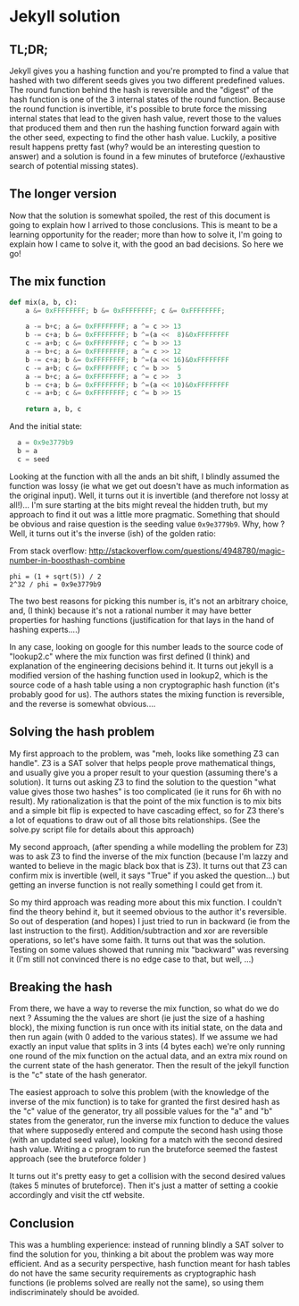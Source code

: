 # Jekyll solution

## TL;DR;
Jekyll gives you a hashing function and you're prompted to find a value that hashed with two different seeds gives you two different predefined values.
The round function behind the hash is reversible and the "digest" of the hash function is one of the 3 internal states of the round function.
Because the round function is invertible, it's possible to brute force the missing internal states that lead to the given hash value, revert those to the values that produced them and then run the hashing function forward again with the other seed, expecting to find the other hash value. 
Luckily, a positive result happens pretty fast (why? would be an interesting question to answer) and a solution is found in a few minutes of bruteforce (/exhaustive search of potential missing states).

## The longer version
Now that the solution is somewhat spoiled, the rest of this document is going to explain how I arrived to those conclusions.
This is meant to be a learning opportunity for the reader; more than how to solve it, I'm going to explain how I came to solve it, with the good an bad decisions.
So here we go!

## The mix function 

```python
def mix(a, b, c):
	a &= 0xFFFFFFFF; b &= 0xFFFFFFFF; c &= 0xFFFFFFFF;

	a -= b+c; a &= 0xFFFFFFFF; a ^= c >> 13
	b -= c+a; b &= 0xFFFFFFFF; b ^=(a <<  8)&0xFFFFFFFF
	c -= a+b; c &= 0xFFFFFFFF; c ^= b >> 13
	a -= b+c; a &= 0xFFFFFFFF; a ^= c >> 12
	b -= c+a; b &= 0xFFFFFFFF; b ^=(a << 16)&0xFFFFFFFF
	c -= a+b; c &= 0xFFFFFFFF; c ^= b >>  5
	a -= b+c; a &= 0xFFFFFFFF; a ^= c >>  3
	b -= c+a; b &= 0xFFFFFFFF; b ^=(a << 10)&0xFFFFFFFF
	c -= a+b; c &= 0xFFFFFFFF; c ^= b >> 15

	return a, b, c
```

And the initial state:

```python
  a = 0x9e3779b9
  b = a
  c = seed
```

Looking at the function with all the ands an bit shift, I blindly assumed the function was lossy (ie what we get out doesn't have as much information as the original input). 
Well, it turns out it is invertible (and therefore not lossy at all!)... I'm sure starting at the bits might reveal the hidden truth, but my approach to find it out was a little more pragmatic. 
Something that should be obvious and raise question is the seeding value `0x9e3779b9`. Why, how ? Well, it turns out it's the inverse (ish) of the golden ratio:

From stack overflow: http://stackoverflow.com/questions/4948780/magic-number-in-boosthash-combine
```
phi = (1 + sqrt(5)) / 2
2^32 / phi = 0x9e3779b9
```

The two best reasons for picking this number is, it's not an arbitrary choice, and, (I think) because it's not a rational number it may have better properties for hashing functions (justification for that lays in the hand of hashing experts....)

In any case, looking on google for this number leads to the source code of "lookup2.c" where the mix function was first defined (I think) and explanation of the engineering decisions behind it. 
It turns out jekyll is a modified version of the hashing function used in lookup2, which is the source code of a hash table using a non cryptographic hash function (it's probably good for us).
The authors states the mixing function is reversible, and the reverse is somewhat obvious.... 

## Solving the hash problem

My first approach to the problem, was "meh, looks like something Z3 can handle". Z3 is a SAT solver that helps people prove mathematical things, and usually give you a proper result to your question (assuming there's a solution). 
It turns out asking Z3 to find the solution to the question "what value gives those two hashes" is too complicated (ie it runs for 6h with no result). My rationalization is that the point of the mix function is to mix bits and a simple bit flip is expected to have cascading effect, so for Z3 there's a lot of equations to draw out of all those bits relationships. 
(See the solve.py script file for details about this approach)

My second approach, (after spending a while modelling the problem for Z3) was to ask Z3 to find the inverse of the mix function (because I'm lazzy and wanted to believe in the magic black box that is Z3).
It turns out that Z3 can confirm mix is invertible (well, it says "True" if you asked the question...) but getting an inverse function is not really something I could get from it.

So my third approach was reading more about this mix function. I couldn't find the theory behind it, but it seemed obvious to the author it's reversible. 
So out of desperation (and hopes) I just tried to run in backward (ie from the last instruction to the first). Addition/subtraction and xor are reversible operations, so let's have some faith.
It turns out that was the solution. Testing on some values showed that running mix "backward" was reversing it (I'm still not convinced there is no edge case to that, but well, ...)

## Breaking the hash

From there, we have a way to reverse the mix function, so what do we do next ? 
Assuming the the values are short (ie just the size of a hashing block), the mixing function is run once with its initial state, on the data and then run again (with 0 added to the various states).
If we assume we had exactly an input value that splits in 3 ints (4 bytes each) we're only running one round of the mix function on the actual data, and an extra mix round on the current state of the hash generator. Then the result of the jekyll function is the "c" state of the hash generator. 

The easiest approach to solve this problem (with the knowledge of the inverse of the mix function) is to take for granted the first desired hash as the "c" value of the generator, try all possible values for the "a" and "b" states from the generator, run the inverse mix function to deduce the values that where supposedly entered and compute the second hash using those (with an updated seed value), looking for a match with the second desired hash value.
Writing a c program to run the bruteforce seemed the fastest approach (see the bruteforce folder )

It turns out it's pretty easy to get a collision with the second desired values (takes 5 minutes of bruteforce). Then it's just a matter of setting a cookie accordingly and visit the ctf website.

## Conclusion

This was a humbling experience: instead of running blindly a SAT solver to find the solution for you, thinking a bit about the problem  was way more efficient. 
And as a security perspective, hash function meant for hash tables do not have the same security requirements as cryptographic hash functions (ie problems solved are really not the same), so using them indiscriminately should be avoided.
 



